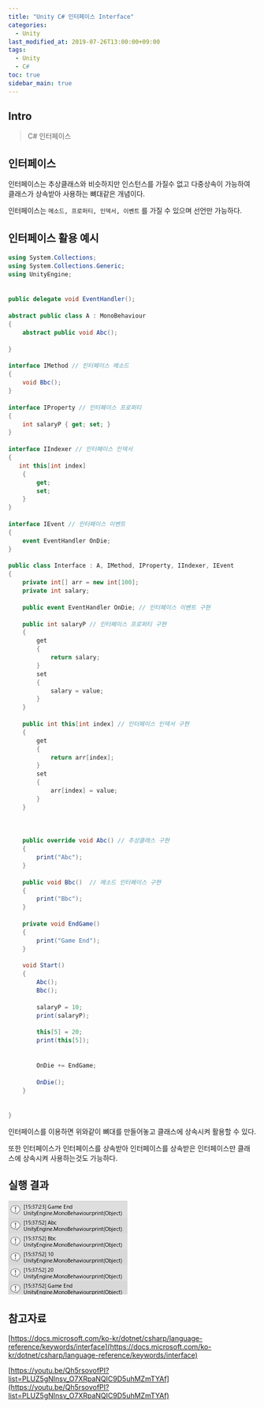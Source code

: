 ```yaml
---
title: "Unity C# 인터페이스 Interface"
categories: 
  - Unity
last_modified_at: 2019-07-26T13:00:00+09:00
tags: 
  - Unity 
  - C#
toc: true
sidebar_main: true
---
```


## Intro

>C# 인터페이스

## 인터페이스

인터페이스는 추상클래스와 비슷하지만 인스턴스를 가질수 없고 다중상속이 가능하여 클래스가 상속받아 사용하는 뼈대같은 개념이다.

인터페이스는 `메소드, 프로퍼티, 인덱서, 이벤트` 를 가질 수 있으며 선언만 가능하다.

## 인터페이스 활용 예시


```c#
using System.Collections;
using System.Collections.Generic;
using UnityEngine;


public delegate void EventHandler();

abstract public class A : MonoBehaviour
{
    abstract public void Abc();

}

interface IMethod // 인터페이스 메소드
{
    void Bbc();
}

interface IProperty // 인터페이스 프로퍼티
{
    int salaryP { get; set; }
}

interface IIndexer // 인터페이스 인덱서
{
   int this[int index]
    {
        get;
        set;
    }
}

interface IEvent // 인터페이스 이벤트
{
    event EventHandler OnDie;
}

public class Interface : A, IMethod, IProperty, IIndexer, IEvent
{
    private int[] arr = new int[100];
    private int salary;

    public event EventHandler OnDie; // 인터페이스 이벤트 구현

    public int salaryP // 인터페이스 프로퍼티 구현
    {
        get
        {
            return salary;
        }
        set
        {
            salary = value;
        }
    }

    public int this[int index] // 인터페이스 인덱서 구현
    {
        get
        {
            return arr[index];
        }
        set
        {
            arr[index] = value;
        }
    }

   

    public override void Abc() // 추상클래스 구현
    {
        print("Abc");
    }

    public void Bbc()  // 메소드 인터페이스 구현
    {
        print("Bbc");
    }

    private void EndGame() 
    {
        print("Game End");
    }
   
    void Start()
    {
        Abc();
        Bbc();

        salaryP = 10;
        print(salaryP);

        this[5] = 20;
        print(this[5]);


        OnDie += EndGame;

        OnDie();
    }


}

```

인터페이스를 이용하면 위와같이 뼈대를 만들어놓고 클래스에 상속시켜 활용할 수 있다.

또한 인터페이스가 인터페이스를 상속받아 인터페이스를 상속받은 인터페이스만 클래스에 상속시켜 사용하는것도 가능하다.

## 실행 결과

![1](https://github.com/lesslate/lesslate.github.io/blob/master/assets/img/Unity/interface/1.png?raw=true)

## 참고자료

[https://docs.microsoft.com/ko-kr/dotnet/csharp/language-reference/keywords/interface](https://docs.microsoft.com/ko-kr/dotnet/csharp/language-reference/keywords/interface)


[https://youtu.be/Qh5rsovofPI?list=PLUZ5gNInsv_O7XRpaNQIC9D5uhMZmTYAf](https://youtu.be/Qh5rsovofPI?list=PLUZ5gNInsv_O7XRpaNQIC9D5uhMZmTYAf)

